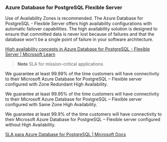 ### Azure Database for PostgreSQL Flexible Server

Use of Availability Zones is recommended. The Azure Database for PostgreSQL - Flexible Server offers high availability configurations with automatic failover capabilities. The high availability solution is designed to ensure that committed data is never lost because of failures and that the database won't be a single point of failure in your software architecture.

[High availability concepts in Azure Database for PostgreSQL - Flexible Server | Microsoft Learn](https://learn.microsoft.com/en-us/azure/postgresql/flexible-server/concepts-high-availability)

> **Note**
SLA for mission-critical applications

We guarantee at least 99.99% of the time customers will have connectivity to their Microsoft Azure Database for PostgreSQL – Flexible server configured with Zone Redundant High Availability.

We guarantee at least 99.95% of the time customers will have connectivity to their Microsoft Azure Database for PostgreSQL – Flexible server configured with Same Zone High Availability.

We guarantee at least 99.9% of the time customers will have connectivity to their Microsoft Azure Database for PostgreSQL – Flexible server configured without High Availability.

[SLA para Azure Database for PostgreSQL | Microsoft Docs](https://azure.microsoft.com/es-es/support/legal/sla/postgresql/v1_4/)
